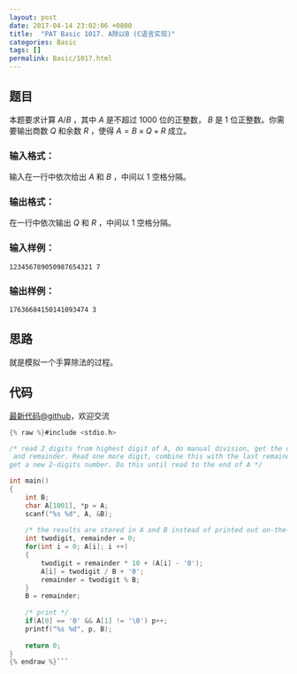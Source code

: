 ```yaml
---
layout: post
date: 2017-04-14 23:02:06 +0800
title:  "PAT Basic 1017. A除以B (C语言实现)"
categories: Basic
tags: []
permalink: Basic/1017.html
---
```


## 题目

本题要求计算 $A/B$ ，其中 $A$ 是不超过 1000 位的正整数， $B$ 是 1 位正整数。你需要输出商数 $Q$ 和余数 $R$ ，使得 $A
= B \times Q + R$ 成立。

### 输入格式：

输入在一行中依次给出 $A$ 和 $B$ ，中间以 1 空格分隔。

### 输出格式：

在一行中依次输出 $Q$ 和 $R$ ，中间以 1 空格分隔。

### 输入样例：

    
    
    123456789050987654321 7
    

### 输出样例：

    
    
    17636684150141093474 3
    



## 思路

就是模拟一个手算除法的过程。

## 代码

[最新代码@github](https://github.com/OliverLew/PAT/blob/master/PATBasic/1017.c)，欢迎交流
```c
{% raw %}#include <stdio.h>

/* read 2 digits from highest digit of A, do manual division, get the quotient
 and remainder. Read one more digit, combine this with the last remainder to
get a new 2-digits number. Do this until read to the end of A */

int main()
{
    int B;
    char A[1001], *p = A;
    scanf("%s %d", A, &B);
    
    /* the results are stored in A and B instead of printed out on-the-fly */
    int twodigit, remainder = 0;
    for(int i = 0; A[i]; i ++)
    {
        twodigit = remainder * 10 + (A[i] - '0');
        A[i] = twodigit / B + '0';
        remainder = twodigit % B;
    }
    B = remainder;
    
    /* print */
    if(A[0] == '0' && A[1] != '\0') p++;
    printf("%s %d", p, B);
    
    return 0;
}
{% endraw %}```